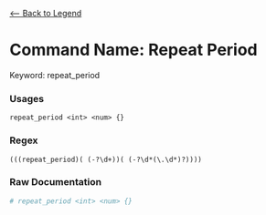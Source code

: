 [<-- Back to Legend](../legend.md)

# Command Name: Repeat Period
Keyword: repeat_period

### Usages
```
repeat_period <int> <num> {}
```

### Regex
```regexp
(((repeat_period)( (-?\d+))( (-?\d*(\.\d*)?))))
```

### Raw Documentation
```yml
# repeat_period <int> <num> {}
```
